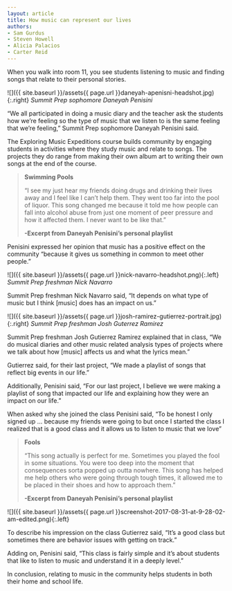 ```yaml
---
layout: article
title: How music can represent our lives
authors:
- Sam Gurdus
- Steven Howell
- Alicia Palacios
- Carter Reid
---
```

When you walk into room 11, you see students listening to music and finding songs that relate to their personal stories.

![]({{ site.baseurl }}/assets{{ page.url }}daneyah-apenisni-headshot.jpg){:.right}
*Summit Prep sophomore Daneyah Penisini*

“We all participated in doing a music diary and the teacher ask the students how we’re feeling so the type of music that we listen to is the same feeling that we’re feeling,” Summit Prep sophomore Daneyah Penisini said.

The Exploring Music Expeditions course builds community by engaging students in activities where they study music and relate to songs. The projects they do range from making their own album art to writing their own songs at the end of the course.

<div class="clearfix"></div>

> **Swimming Pools**
> 
> “I see my just hear my friends doing drugs and drinking their lives away and I feel like I can’t help them. They went too far into the pool of liquor. This song changed me because it told me how people can fall into alcohol abuse from just one moment of peer pressure and how it affected them. I never want to be like that.”
> 
> **-Excerpt from Daneyah Penisini’s personal playlist**

Penisini expressed her opinion that music has a positive effect on the community “because it gives us something in common to meet other people.”

![]({{ site.baseurl }}/assets{{ page.url }}nick-navarro-headshot.png){:.left}
*Summit Prep freshman Nick Navarro*

Summit Prep freshman Nick Navarro said, “It depends on what type of music but I think [music] does has an impact on us.”

![]({{ site.baseurl }}/assets{{ page.url }}josh-ramirez-gutierrez-portrait.jpg){:.right}
*Summit Prep freshman Josh Guterrez Ramirez*

Summit Prep freshman Josh Gutierrez Ramirez explained that in class, “We do musical diaries and other music related analysis types of projects where we talk about how [music] affects us and what the lyrics mean.”

Gutierrez said, for their last project, “We made a playlist of songs that reflect big events in our life.”

Additionally, Penisini said, “For our last project, I believe we were making a playlist of song that impacted our life and explaining how they were an impact on our life.”

When asked why she joined the class Penisini said, “To be honest I only signed up … because my friends were going to but once I started the class I realized that is a good class and it allows us to listen to music that we love”

<div class="clearfix"></div>

> **Fools**
>
> “This song actually is perfect for me. Sometimes you played the fool in some situations. You were too deep into the moment that consequences sorta popped up outta nowhere. This song has helped me help others who were going through tough times, it allowed me to be placed in their shoes and how to approach them.”
>
> **-Excerpt from Daneyah Penisini’s personal playlist**

![]({{ site.baseurl }}/assets{{ page.url }}screenshot-2017-08-31-at-9-28-02-am-edited.png){:.left}

To describe his impression on the class Gutierrez said, “It’s a good class but sometimes there are behavior issues with getting on track.”

Adding on, Penisini said, “This class is fairly simple and it’s about students that like to listen to music and understand it in a deeply level.”

In conclusion, relating to music in the community helps students in both their home and school life.